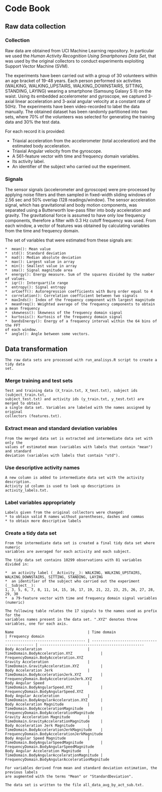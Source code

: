 Code Book
========
  
Raw data collection
-------------------
  
### Collection
  
  Raw data are obtained from UCI Machine Learning repository. In particular we used
  the *Human Activity Recognition Using Smartphones Data Set*,
  that was used by the original collectors to conduct experiments exploiting
  Support Vector Machine (SVM).
    
  The experiments have been carried out with a group of 30 volunteers within an age bracket of 19-48        years. Each person performed six activities (WALKING, WALKING_UPSTAIRS, WALKING_DOWNSTAIRS, SITTING,      STANDING, LAYING) wearing a smartphone (Samsung Galaxy S II) on the waist. Using its embedded             accelerometer and gyroscope, we captured 3-axial linear acceleration and 3-axial angular velocity at a    constant rate of 50Hz. The experiments have been video-recorded to label the data manually. The obtained   dataset has been randomly partitioned into two sets, where 70% of the volunteers was selected for         generating the training data and 30% the test data. 
  
  For each record it is provided:

  * Triaxial acceleration from the accelerometer (total acceleration) and the estimated body acceleration.
  * Triaxial Angular velocity from the gyroscope. 
  * A 561-feature vector with time and frequency domain variables. 
  * Its activity label. 
  * An identifier of the subject who carried out the experiment.

### Signals
  
  The sensor signals (accelerometer and gyroscope) were pre-processed by applying noise filters and then    sampled in fixed-width sliding windows of 2.56 sec and 50% overlap (128 readings/window). The sensor      acceleration signal, which has gravitational and body motion components, was separated using a            Butterworth low-pass filter into body acceleration and gravity. The gravitational force is assumed to     have only low frequency components, therefore a filter with 0.3 Hz cutoff frequency was used. From each   window, a vector of features was obtained by calculating variables from the time and frequency domain.  
    
    
  The set of variables that were estimated from these signals are: 
    
    *  mean(): Mean value
    *  std(): Standard deviation
    *  mad(): Median absolute deviation 
    *  max(): Largest value in array
    *  min(): Smallest value in array
    *  sma(): Signal magnitude area
    *  energy(): Energy measure. Sum of the squares divided by the number of values. 
    *  iqr(): Interquartile range 
    *  entropy(): Signal entropy
    *  arCoeff(): Autoregression coefficients with Burg order equal to 4
    *  correlation(): Correlation coefficient between two signals
    *  maxInds(): Index of the frequency component with largest magnitude
    *  meanFreq(): Weighted average of the frequency components to obtain a mean frequency
    *  skewness(): Skewness of the frequency domain signal 
    *  kurtosis(): Kurtosis of the frequency domain signal 
    *  bandsEnergy(): Energy of a frequency interval within the 64 bins of the FFT
    of each window.
    *  angle(): Angle between some vectors.
    

    
Data transformation
-------------------
    
    The raw data sets are processed with run_analisys.R script to create a tidy data
    set.
    
### Merge training and test sets
    
    Test and training data (X_train.txt, X_test.txt), subject ids (subject_train.txt,
    subject_test.txt) and activity ids (y_train.txt, y_test.txt) are merged to obtain
    a single data set. Variables are labeled with the names assigned by original
    collectors (features.txt).
    
### Extract mean and standard deviation variables
    
    From the merged data set is extracted and intermediate data set with only the
    values of estimated mean (variables with labels that contain "mean") and standard
    deviation (variables with labels that contain "std").
    
### Use descriptive activity names
    
    A new column is added to intermediate data set with the activity description.
    Activity id column is used to look up descriptions in activity_labels.txt.
    
### Label variables appropriately
    
    Labels given from the original collectors were changed:
    * to obtain valid R names without parentheses, dashes and commas
    * to obtain more descriptive labels
    
### Create a tidy data set
    
    From the intermediate data set is created a final tidy data set where numeric
    variables are averaged for each activity and each subject.
    
    The tidy data set contains 10299 observations with 81 variables divided in:
    
    *  an activity label (__Activity__): WALKING, WALKING_UPSTAIRS, WALKING_DOWNSTAIRS, SITTING, STANDING, LAYING
    *  an identifier of the subject who carried out the experiment (__Subject__):
    1, 3, 5, 6, 7, 8, 11, 14, 15, 16, 17, 19, 21, 22, 23, 25, 26, 27, 28, 29, 30
    *  a 79-feature vector with time and frequency domain signal variables (numeric)
    
    The following table relates the 17 signals to the names used as prefix for the
    variables names present in the data set. ".XYZ" denotes three variables, one for each axis.
    
    Name                                  | Time domain                                 | Frequency domain
    ------------------------------------- | ------------------------------------------- | ------------------------------------------------
    Body Acceleration                     | TimeDomain.BodyAcceleration.XYZ             | FrequencyDomain.BodyAcceleration.XYZ
    Gravity Acceleration                  | TimeDomain.GravityAcceleration.XYZ          |
    Body Acceleration Jerk                | TimeDomain.BodyAccelerationJerk.XYZ         | FrequencyDomain.BodyAccelerationJerk.XYZ
    Body Angular Speed                    | TimeDomain.BodyAngularSpeed.XYZ             | FrequencyDomain.BodyAngularSpeed.XYZ
    Body Angular Acceleration             | TimeDomain.BodyAngularAcceleration.XYZ      |
    Body Acceleration Magnitude           | TimeDomain.BodyAccelerationMagnitude        | FrequencyDomain.BodyAccelerationMagnitude
    Gravity Acceleration Magnitude        | TimeDomain.GravityAccelerationMagnitude     |
    Body Acceleration Jerk Magnitude      | TimeDomain.BodyAccelerationJerkMagnitude    | FrequencyDomain.BodyAccelerationJerkMagnitude
    Body Angular Speed Magnitude          | TimeDomain.BodyAngularSpeedMagnitude        | FrequencyDomain.BodyAngularSpeedMagnitude
    Body Angular Acceleration Magnitude   | TimeDomain.BodyAngularAccelerationMagnitude | FrequencyDomain.BodyAngularAccelerationMagnitude
    
    For variables derived from mean and standard deviation estimation, the previous labels
    are augmented with the terms "Mean" or "StandardDeviation".
    
    The data set is written to the file all_data_avg_by_act_sub.txt.
    